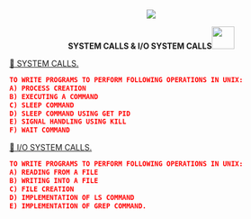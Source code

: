 <!-- PROJECT LOGO -->
<br />
<p align="center">
  <a href="https://github.com/DHANOLA/CLASS-NOTIX/tree/root/SEMESTER%203/OPERATING%20SYSTEMS%20LAB/EXPERIMENT%201">
    <img src="https://media.giphy.com/media/xTiTnJ2RwAGC5RaWhq/giphy.gif" >
  </a>

  

  <p align="center">
  <b> SYSTEM CALLS & I/O SYSTEM CALLS<img src="https://media.giphy.com/media/2L1KmLRW5HOY9NRxqM/giphy.gif" width="40" height="40" /></b>
    <br />
   
  </p>
</p>



 <a href="https://github.com/DHANOLA/CLASS-NOTIX/blob/root/SEMESTER%203/OPERATING%20SYSTEMS%20LAB/EXPERIMENT%201/QUESTION%201" style="color: ">👒 SYSTEM CALLS. </a><br />
 
 ```json
 TO WRITE PROGRAMS TO PERFORM FOLLOWING OPERATIONS IN UNIX:
A) PROCESS CREATION
B) EXECUTING A COMMAND
C) SLEEP COMMAND
D) SLEEP COMMAND USING GET PID
E) SIGNAL HANDLING USING KILL
F) WAIT COMMAND
```
<a href="https://github.com/DHANOLA/CLASS-NOTIX/blob/root/SEMESTER%203/OPERATING%20SYSTEMS%20LAB/EXPERIMENT%201/QUESTION%202" style="color: ">👒 I/O SYSTEM CALLS. </a><br />
 
 ```json
 TO WRITE PROGRAMS TO PERFORM FOLLOWING OPERATIONS IN UNIX:
A) READING FROM A FILE
B) WRITING INTO A FILE
C) FILE CREATION
D) IMPLEMENTATION OF LS COMMAND
E) IMPLEMENTATION OF GREP COMMAND.
```






